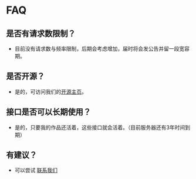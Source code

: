 # FAQ

## 是否有请求数限制？
- 目前没有请求数与频率限制，后期会考虑增加，届时将会发公告并留一段宽容期。


## 是否开源？
- 是的，可访问我们的[开源主页](https://github.com/apihutco)。

## 接口是否可以长期使用？
- 是的，只要我的作品还活着，这些接口就会活着。（目前服务器还有3年时间到期）

## 有建议？
- 可以尝试 [联系我们](./contact.md)